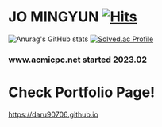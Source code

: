# JO MINGYUN [![Hits](https://hits.seeyoufarm.com/api/count/incr/badge.svg?url=https%3A%2F%2Fgithub.com%2Fdaru970706%2Fhit-counter&count_bg=%2379C83D&title_bg=%23555555&icon=&icon_color=%23E7E7E7&title=hits&edge_flat=false)](https://hits.seeyoufarm.com)

![Anurag's GitHub stats](https://github-readme-stats.vercel.app/api?username=daru970706&show_icons=true&theme=codeSTACKr)
 [![Solved.ac Profile](http://mazassumnida.wtf/api/v2/generate_badge?boj=jmg97)](https://solved.ac/jmg97/)
<br>
<h3> www.acmicpc.net started 2023.02</h3>

# Check Portfolio Page!
https://daru90706.github.io
